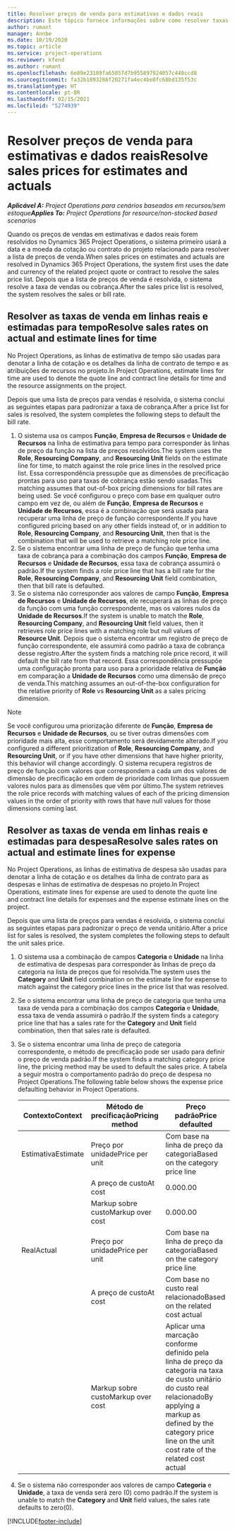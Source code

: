 ```yaml
---
title: Resolver preços de venda para estimativas e dados reais
description: Este tópico fornece informações sobre como resolver taxas de vendas para estimativas e reais.
author: rumant
manager: Annbe
ms.date: 10/19/2020
ms.topic: article
ms.service: project-operations
ms.reviewer: kfend
ms.author: rumant
ms.openlocfilehash: 6e89e23189fa65057d7b955897924057c440ccd8
ms.sourcegitcommit: fa32b1893286f20271fa4ec4be8fc68bd135f53c
ms.translationtype: HT
ms.contentlocale: pt-BR
ms.lasthandoff: 02/15/2021
ms.locfileid: "5274939"
---
```

# <a name="resolve-sales-prices-for-estimates-and-actuals"></a><span data-ttu-id="549b7-103">Resolver preços de venda para estimativas e dados reais</span><span class="sxs-lookup"><span data-stu-id="549b7-103">Resolve sales prices for estimates and actuals</span></span>

<span data-ttu-id="549b7-104">_**Aplicável A:** Project Operations para cenários baseados em recursos/sem estoque_</span><span class="sxs-lookup"><span data-stu-id="549b7-104">_**Applies To:** Project Operations for resource/non-stocked based scenarios_</span></span>

<span data-ttu-id="549b7-105">Quando os preços de vendas em estimativas e dados reais forem resolvidos no Dynamics 365 Project Operations, o sistema primeiro usará a data e a moeda da cotação ou contrato do projeto relacionado para resolver a lista de preços de venda.</span><span class="sxs-lookup"><span data-stu-id="549b7-105">When sales prices on estimates and actuals are resolved in Dynamics 365 Project Operations, the system first uses the date and currency of the related project quote or contract to resolve the sales price list.</span></span> <span data-ttu-id="549b7-106">Depois que a lista de preços de venda é resolvida, o sistema resolve a taxa de vendas ou cobrança.</span><span class="sxs-lookup"><span data-stu-id="549b7-106">After the sales price list is resolved, the system resolves the sales or bill rate.</span></span>

## <a name="resolve-sales-rates-on-actual-and-estimate-lines-for-time"></a><span data-ttu-id="549b7-107">Resolver as taxas de venda em linhas reais e estimadas para tempo</span><span class="sxs-lookup"><span data-stu-id="549b7-107">Resolve sales rates on actual and estimate lines for time</span></span>

<span data-ttu-id="549b7-108">No Project Operations, as linhas de estimativa de tempo são usadas para denotar a linha de cotação e os detalhes da linha de contrato de tempo e as atribuições de recursos no projeto.</span><span class="sxs-lookup"><span data-stu-id="549b7-108">In Project Operations, estimate lines for time are used to denote the quote line and contract line details for time and the resource assignments on the project.</span></span>

<span data-ttu-id="549b7-109">Depois que uma lista de preços para vendas é resolvida, o sistema conclui as seguintes etapas para padronizar a taxa de cobrança.</span><span class="sxs-lookup"><span data-stu-id="549b7-109">After a price list for sales is resolved, the system completes the following steps to default the bill rate.</span></span>

1. <span data-ttu-id="549b7-110">O sistema usa os campos **Função**, **Empresa de Recursos** e **Unidade de Recursos** na linha de estimativa para tempo para corresponder às linhas de preço da função na lista de preços resolvidos.</span><span class="sxs-lookup"><span data-stu-id="549b7-110">The system uses the **Role**, **Resourcing Company**, and **Resourcing Unit** fields on the estimate line for time, to match against the role price lines in the resolved price list.</span></span> <span data-ttu-id="549b7-111">Essa correspondência pressupõe que as dimensões de precificação prontas para uso para taxas de cobrança estão sendo usadas.</span><span class="sxs-lookup"><span data-stu-id="549b7-111">This matching assumes that out-of-box pricing dimensions for bill rates are being used.</span></span> <span data-ttu-id="549b7-112">Se você configurou o preço com base em qualquer outro campo em vez de, ou além de **Função**, **Empresa de Recursos** e **Unidade de Recursos**, essa é a combinação que será usada para recuperar uma linha de preço de função correspondente.</span><span class="sxs-lookup"><span data-stu-id="549b7-112">If you have configured pricing based on any other fields instead of, or in addition to **Role**, **Resourcing Company**, and **Resourcing Unit**, then that is the combination that will be used to retrieve a matching role price line.</span></span>
2. <span data-ttu-id="549b7-113">Se o sistema encontrar uma linha de preço de função que tenha uma taxa de cobrança para a combinação dos campos **Função**, **Empresa de Recursos** e **Unidade de Recursos**, essa taxa de cobrança assumirá o padrão.</span><span class="sxs-lookup"><span data-stu-id="549b7-113">If the system finds a role price line that has a bill rate for the **Role**, **Resourcing Company**, and **Resourcing Unit** field combination, then that bill rate is defaulted.</span></span>
3. <span data-ttu-id="549b7-114">Se o sistema não corresponder aos valores de campo **Função**, **Empresa de Recursos** e **Unidade de Recursos**, ele recuperará as linhas de preço da função com uma função correspondente, mas os valores nulos da **Unidade de Recursos**.</span><span class="sxs-lookup"><span data-stu-id="549b7-114">If the system is unable to match the **Role**, **Resourcing Company**, and **Resourcing Unit** field values, then it retrieves role price lines with a matching role but null values of **Resource Unit**.</span></span> <span data-ttu-id="549b7-115">Depois que o sistema encontrar um registro de preço de função correspondente, ele assumirá como padrão a taxa de cobrança desse registro.</span><span class="sxs-lookup"><span data-stu-id="549b7-115">After the system finds a matching role price record, it will default the bill rate from that record.</span></span> <span data-ttu-id="549b7-116">Essa correspondência pressupõe uma configuração pronta para uso para a prioridade relativa de **Função** em comparação a **Unidade de Recursos** como uma dimensão de preço de venda.</span><span class="sxs-lookup"><span data-stu-id="549b7-116">This matching assumes an out-of-the-box configuration for the relative priority of **Role** vs **Resourcing Unit** as a sales pricing dimension.</span></span>

> [!NOTE]
> <span data-ttu-id="549b7-117">Se você configurou uma priorização diferente de **Função**, **Empresa de Recursos** e **Unidade de Recursos**, ou se tiver outras dimensões com prioridade mais alta, esse comportamento será devidamente alterado.</span><span class="sxs-lookup"><span data-stu-id="549b7-117">If you configured a different prioritization of **Role**, **Resourcing Company**, and **Resourcing Unit**, or if you have other dimensions that have higher priority, this behavior will change accordingly.</span></span> <span data-ttu-id="549b7-118">O sistema recupera registros de preço de função com valores que correspondem a cada um dos valores de dimensão de precificação em ordem de prioridade com linhas que possuem valores nulos para as dimensões que vêm por último.</span><span class="sxs-lookup"><span data-stu-id="549b7-118">The system retrieves the role price records with matching values of each of the pricing dimension values in the order of priority with rows that have null values for those dimensions coming last.</span></span>

## <a name="resolve-sales-rates-on-actual-and-estimate-lines-for-expense"></a><span data-ttu-id="549b7-119">Resolver as taxas de venda em linhas reais e estimadas para despesa</span><span class="sxs-lookup"><span data-stu-id="549b7-119">Resolve sales rates on actual and estimate lines for expense</span></span>

<span data-ttu-id="549b7-120">No Project Operations, as linhas de estimativa de despesa são usadas para denotar a linha de cotação e os detalhes da linha de contrato para as despesas e linhas de estimativa de despesas no projeto.</span><span class="sxs-lookup"><span data-stu-id="549b7-120">In Project Operations, estimate lines for expense are used to denote the quote line and contract line details for expenses and the expense estimate lines on the project.</span></span>

<span data-ttu-id="549b7-121">Depois que uma lista de preços para vendas é resolvida, o sistema conclui as seguintes etapas para padronizar o preço de venda unitário.</span><span class="sxs-lookup"><span data-stu-id="549b7-121">After a price list for sales is resolved, the system completes the following steps to default the unit sales price.</span></span>

1. <span data-ttu-id="549b7-122">O sistema usa a combinação de campos **Categoria** e **Unidade** na linha de estimativa de despesas para corresponder às linhas de preço da categoria na lista de preços que foi resolvida.</span><span class="sxs-lookup"><span data-stu-id="549b7-122">The system uses the **Category** and **Unit** field combination on the estimate line for expense to match against the category price lines in the price list that was resolved.</span></span>
2. <span data-ttu-id="549b7-123">Se o sistema encontrar uma linha de preço de categoria que tenha uma taxa de venda para a combinação dos campos **Categoria** e **Unidade**, essa taxa de venda assumirá o padrão.</span><span class="sxs-lookup"><span data-stu-id="549b7-123">If the system finds a category price line that has a sales rate for the **Category** and **Unit** field combination, then that sales rate is defaulted.</span></span>
3. <span data-ttu-id="549b7-124">Se o sistema encontrar uma linha de preço de categoria correspondente, o método de precificação pode ser usado para definir o preço de venda padrão.</span><span class="sxs-lookup"><span data-stu-id="549b7-124">If the system finds a matching category price line, the pricing method may be used to default the sales price.</span></span> <span data-ttu-id="549b7-125">A tabela a seguir mostra o comportamento padrão do preço de despesa no Project Operations.</span><span class="sxs-lookup"><span data-stu-id="549b7-125">The following table below shows the expense price defaulting behavior in Project Operations.</span></span>

    | <span data-ttu-id="549b7-126">Contexto</span><span class="sxs-lookup"><span data-stu-id="549b7-126">Context</span></span> | <span data-ttu-id="549b7-127">Método de precificação</span><span class="sxs-lookup"><span data-stu-id="549b7-127">Pricing method</span></span> | <span data-ttu-id="549b7-128">Preço padrão</span><span class="sxs-lookup"><span data-stu-id="549b7-128">Price defaulted</span></span> |
    | --- | --- | --- |
    | <span data-ttu-id="549b7-129">Estimativa</span><span class="sxs-lookup"><span data-stu-id="549b7-129">Estimate</span></span> | <span data-ttu-id="549b7-130">Preço por unidade</span><span class="sxs-lookup"><span data-stu-id="549b7-130">Price per unit</span></span> | <span data-ttu-id="549b7-131">Com base na linha de preço da categoria</span><span class="sxs-lookup"><span data-stu-id="549b7-131">Based on the category price line</span></span> |
    | &nbsp; | <span data-ttu-id="549b7-132">A preço de custo</span><span class="sxs-lookup"><span data-stu-id="549b7-132">At cost</span></span> | <span data-ttu-id="549b7-133">0.00</span><span class="sxs-lookup"><span data-stu-id="549b7-133">0.00</span></span> |
    | &nbsp; | <span data-ttu-id="549b7-134">Markup sobre custo</span><span class="sxs-lookup"><span data-stu-id="549b7-134">Markup over cost</span></span> | <span data-ttu-id="549b7-135">0.00</span><span class="sxs-lookup"><span data-stu-id="549b7-135">0.00</span></span> |
    | <span data-ttu-id="549b7-136">Real</span><span class="sxs-lookup"><span data-stu-id="549b7-136">Actual</span></span> | <span data-ttu-id="549b7-137">Preço por unidade</span><span class="sxs-lookup"><span data-stu-id="549b7-137">Price per unit</span></span> | <span data-ttu-id="549b7-138">Com base na linha de preço da categoria</span><span class="sxs-lookup"><span data-stu-id="549b7-138">Based on the category price line</span></span> |
    | &nbsp; | <span data-ttu-id="549b7-139">A preço de custo</span><span class="sxs-lookup"><span data-stu-id="549b7-139">At cost</span></span> | <span data-ttu-id="549b7-140">Com base no custo real relacionado</span><span class="sxs-lookup"><span data-stu-id="549b7-140">Based on the related cost actual</span></span> |
    | &nbsp; | <span data-ttu-id="549b7-141">Markup sobre custo</span><span class="sxs-lookup"><span data-stu-id="549b7-141">Markup over cost</span></span> | <span data-ttu-id="549b7-142">Aplicar uma marcação conforme definido pela linha de preço da categoria na taxa de custo unitário do custo real relacionado</span><span class="sxs-lookup"><span data-stu-id="549b7-142">By applying a markup as defined by the category price line on the unit cost rate of the related cost actual</span></span> |

4. <span data-ttu-id="549b7-143">Se o sistema não corresponder aos valores de campo **Categoria** e **Unidade**, a taxa de venda será zero (0) como padrão.</span><span class="sxs-lookup"><span data-stu-id="549b7-143">If the system is unable to match the **Category** and **Unit** field values, the sales rate defaults to zero(0).</span></span>


[!INCLUDE[footer-include](../includes/footer-banner.md)]